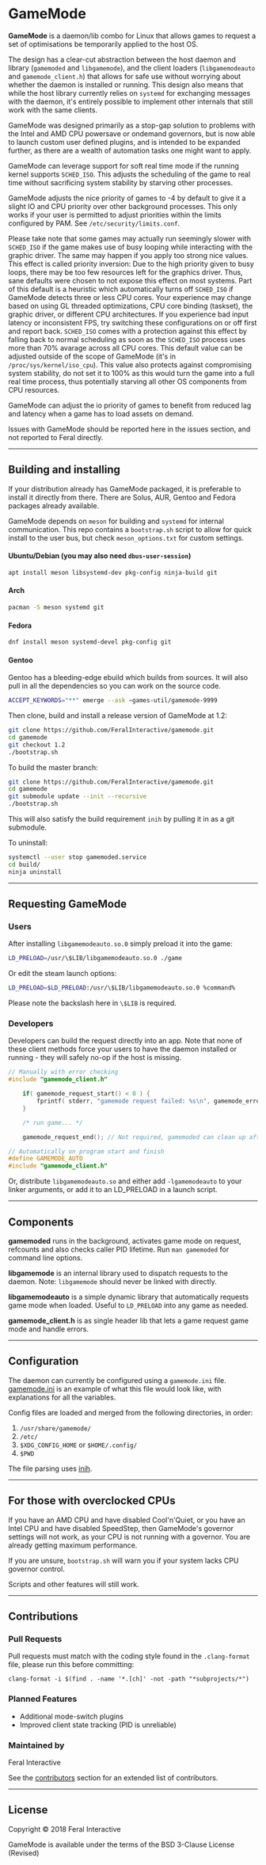 # GameMode
**GameMode** is a daemon/lib combo for Linux that allows games to request a set of optimisations be temporarily applied to the host OS.

The design has a clear-cut abstraction between the host daemon and library (`gamemoded` and `libgamemode`), and the client loaders (`libgamemodeauto` and `gamemode_client.h`) that allows for safe use without worrying about whether the daemon is installed or running. This design also means that while the host library currently relies on `systemd` for exchanging messages with the daemon, it's entirely possible to implement other internals that still work with the same clients.

GameMode was designed primarily as a stop-gap solution to problems with the Intel and AMD CPU powersave or ondemand governors, but is now able to launch custom user defined plugins, and is intended to be expanded further, as there are a wealth of automation tasks one might want to apply.

GameMode can leverage support for soft real time mode if the running kernel supports `SCHED_ISO`. This adjusts the scheduling of the game to real time without sacrificing system stability by starving other processes.

GameMode adjusts the nice priority of games to -4 by default to give it a slight IO and CPU priority over other background processes. This only works if your user is permitted to adjust priorities within the limits configured by PAM. See `/etc/security/limits.conf`.

Please take note that some games may actually run seemingly slower with `SCHED_ISO` if the game makes use of busy looping while interacting with the graphic driver. The same may happen if you apply too strong nice values. This effect is called priority inversion: Due to the high priority given to busy loops, there may be too few resources left for the graphics driver. Thus, sane defaults were chosen to not expose this effect on most systems. Part of this default is a heuristic which automatically turns off `SCHED_ISO` if GameMode detects three or less CPU cores. Your experience may change based on using GL threaded optimizations, CPU core binding (taskset), the graphic driver, or different CPU architectures. If you experience bad input latency or inconsistent FPS, try switching these configurations on or off first and report back. `SCHED_ISO` comes with a protection against this effect by falling back to normal scheduling as soon as the `SCHED_ISO` process uses more than 70% avarage across all CPU cores. This default value can be adjusted outside of the scope of GameMode (it's in `/proc/sys/kernel/iso_cpu`). This value also protects against compromising system stability, do not set it to 100% as this would turn the game into a full real time process, thus potentially starving all other OS components from CPU resources.

GameMode can adjust the io priority of games to benefit from reduced lag and latency when a game has to load assets on demand.

Issues with GameMode should be reported here in the issues section, and not reported to Feral directly.

---
## Building and installing

If your distribution already has GameMode packaged, it is preferable to install it directly from there. There are Solus, AUR, Gentoo and Fedora packages already available.

GameMode depends on `meson` for building and `systemd` for internal communication. This repo contains a `bootstrap.sh` script to allow for quick install to the user bus, but check `meson_options.txt` for custom settings.

#### Ubuntu/Debian (you may also need `dbus-user-session`)
```bash
apt install meson libsystemd-dev pkg-config ninja-build git
```
#### Arch
```bash
pacman -S meson systemd git
```
#### Fedora
```bash
dnf install meson systemd-devel pkg-config git
```
#### Gentoo
Gentoo has a bleeding-edge ebuild which builds from sources. It will also pull in all the dependencies so you can work on the source code.
```bash
ACCEPT_KEYWORDS="**" emerge --ask ~games-util/gamemode-9999
```

Then clone, build and install a release version of GameMode at 1.2:

```bash
git clone https://github.com/FeralInteractive/gamemode.git
cd gamemode
git checkout 1.2
./bootstrap.sh
```

To build the master branch:

```bash
git clone https://github.com/FeralInteractive/gamemode.git
cd gamemode
git submodule update --init --recursive
./bootstrap.sh
```

This will also satisfy the build requirement `inih` by pulling it in as a git submodule.

To uninstall:
```bash
systemctl --user stop gamemoded.service
cd build/
ninja uninstall
```

---
## Requesting GameMode

### Users
After installing `libgamemodeauto.so.0` simply preload it into the game:
```bash
LD_PRELOAD=/usr/\$LIB/libgamemodeauto.so.0 ./game
```
Or edit the steam launch options:
```bash
LD_PRELOAD=$LD_PRELOAD:/usr/\$LIB/libgamemodeauto.so.0 %command%
```
Please note the backslash here in `\$LIB` is required.

### Developers
Developers can build the request directly into an app. Note that none of these client methods force your users to have the daemon installed or running - they will safely no-op if the host is missing.

```C
// Manually with error checking
#include "gamemode_client.h"

	if( gamemode_request_start() < 0 ) {
		fprintf( stderr, "gamemode request failed: %s\n", gamemode_error_string() );
	}

	/* run game... */

	gamemode_request_end(); // Not required, gamemoded can clean up after game exits
```

```C
// Automatically on program start and finish
#define GAMEMODE_AUTO
#include "gamemode_client.h"
```

Or, distribute `libgamemodeauto.so` and either add `-lgamemodeauto` to your linker arguments, or add it to an LD\_PRELOAD in a launch script.

---
## Components

**gamemoded** runs in the background, activates game mode on request, refcounts and also checks caller PID lifetime. Run `man gamemoded` for command line options.

**libgamemode** is an internal library used to dispatch requests to the daemon. Note: `libgamemode` should never be linked with directly.

**libgamemodeauto** is a simple dynamic library that automatically requests game mode when loaded. Useful to `LD_PRELOAD` into any game as needed.

**gamemode\_client.h** is as single header lib that lets a game request game mode and handle errors.

---
## Configuration

The daemon can currently be configured using a `gamemode.ini` file. [gamemode.ini](https://github.com/FeralInteractive/gamemode/blob/master/example/gamemode.ini) is an example of what this file would look like, with explanations for all the variables.

Config files are loaded and merged from the following directories, in order:
1. `/usr/share/gamemode/`
2. `/etc/`
3. `$XDG_CONFIG_HOME` or `$HOME/.config/`
4. `$PWD`

The file parsing uses [inih](https://github.com/benhoyt/inih).

---
## For those with overclocked CPUs
If you have an AMD CPU and have disabled Cool'n'Quiet, or you have an Intel CPU and have disabled SpeedStep, then GameMode's governor settings will not work, as your CPU is not running with a governor. You are already getting maximum performance.

If you are unsure, `bootstrap.sh` will warn you if your system lacks CPU governor control.

Scripts and other features will still work.

---
## Contributions

### Pull Requests
Pull requests must match with the coding style found in the `.clang-format` file, please run this before committing:
```
clang-format -i $(find . -name '*.[ch]' -not -path "*subprojects/*")
```

### Planned Features
* Additional mode-switch plugins
* Improved client state tracking (PID is unreliable)

### Maintained by
Feral Interactive

See the [contributors](https://github.com/FeralInteractive/gamemode/graphs/contributors) section for an extended list of contributors.

---
## License

Copyright © 2018 Feral Interactive

GameMode is available under the terms of the BSD 3-Clause License (Revised)

